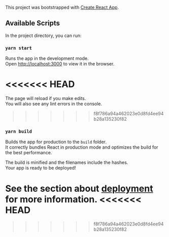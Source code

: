 This project was bootstrapped with [Create React App](https://github.com/facebook/create-react-app).

## Available Scripts

In the project directory, you can run:

### `yarn start`

Runs the app in the development mode.<br />
Open [http://localhost:3000](http://localhost:3000) to view it in the browser.

<<<<<<< HEAD
=======
The page will reload if you make edits.<br />
You will also see any lint errors in the console.


>>>>>>> f8f786a94a462023e0d8fd4ee94b28a135230f82
### `yarn build`

Builds the app for production to the `build` folder.<br />
It correctly bundles React in production mode and optimizes the build for the best performance.

The build is minified and the filenames include the hashes.<br />
Your app is ready to be deployed!

See the section about [deployment](https://facebook.github.io/create-react-app/docs/deployment) for more information.
<<<<<<< HEAD
=======




>>>>>>> f8f786a94a462023e0d8fd4ee94b28a135230f82
